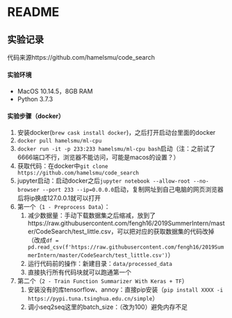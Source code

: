 # README

## 实验记录

代码来源https://github.com/hamelsmu/code_search

#### 实验环境

- MacOS 10.14.5，8GB RAM
- Python 3.7.3

#### 实验步骤（docker）

1. 安装docker(`brew cask install docker`)，之后打开启动台里面的docker
2. `docker pull hamelsmu/ml-cpu`
3. `docker run -it -p 233:233 hamelsmu/ml-cpu bash`启动（注：之前试了6666端口不行，浏览器不能访问，可能是macos的设置？）
4. 获取代码：在docker中`git clone https://github.com/hamelsmu/code_search`
5. jupyter启动：启动docker之后`jupyter notebook --allow-root --no-browser --port 233 --ip=0.0.0.0`启动，复制网址到自己电脑的网页浏览器后将ip换成127.0.0.1就可以打开
6. 第一个（`1 - Preprocess Data`）：
    1. 减少数据量：手动下载数据集之后缩减，放到了https://raw.githubusercontent.com/fengh16/2019SummerIntern/master/CodeSearch/test_little.csv，可以把对应的获取数据集的代码改掉（改成`df = pd.read_csv(f'https://raw.githubusercontent.com/fengh16/2019SummerIntern/master/CodeSearch/test_little.csv')`）
    2. 运行代码前的操作：新建目录：`data/processed_data`
    3. 直接执行所有代码块就可以跑通第一个
7. 第二个（`2 - Train Function Summarizer With Keras + TF`）
    1. 安装没有的库tensorflow、annoy：直接pip安装（`pip install XXXX -i https://pypi.tuna.tsinghua.edu.cn/simple`）
    2. 调小seq2seq这里的batch_size：（改为100）避免内存不足
